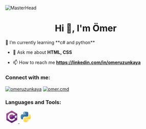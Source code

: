 ![MasterHead](https://cf.kizlarsoruyor.com/users/F8D9340A333D69C72D6BD7B1E85DF4A2/coverd.png)
<h1 align="center">Hi 👋, I'm Ömer</h1>
 🌱 I’m currently learning **c# and python**

- 💬 Ask me about **HTML, CSS**

- 📫 How to reach me **https://linkedin.com/in/omeruzunkaya**

<h3 align="left">Connect with me:</h3>
<p align="left">
<a href="https://linkedin.com/in/omeruzunkaya" target="blank"><img align="center" src="https://raw.githubusercontent.com/rahuldkjain/github-profile-readme-generator/master/src/images/icons/Social/linked-in-alt.svg" alt="omeruzunkaya" height="30" width="40" /></a>
<a href="https://instagram.com/omer.cmd" target="blank"><img align="center" src="https://raw.githubusercontent.com/rahuldkjain/github-profile-readme-generator/master/src/images/icons/Social/instagram.svg" alt="omer.cmd" height="30" width="40" /></a>
</p>

<h3 align="left">Languages and Tools:</h3>
<p align="left"> <a href="https://www.w3schools.com/cs/" target="_blank" rel="noreferrer"> <img src="https://raw.githubusercontent.com/devicons/devicon/master/icons/csharp/csharp-original.svg" alt="csharp" width="40" height="40"/> </a> <a href="https://www.python.org" target="_blank" rel="noreferrer"> <img src="https://raw.githubusercontent.com/devicons/devicon/master/icons/python/python-original.svg" alt="python" width="40" height="40"/> </a> </p>
